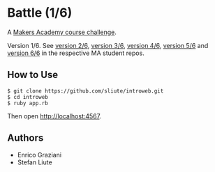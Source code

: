 # Battle (1/6)

A [Makers Academy course challenge](https://github.com/makersacademy).

Version 1/6. See [version 2/6](https://github.com/sliute/battle), [version 3/6](https://github.com/edytawrobel/Battle), [version 4/6](https://github.com/mbgimot/Battle), [version 5/6](https://github.com/KatHicks/battle) and [version 6/6](https://github.com/sliute/Battle_final) in the respective MA student repos.

## How to Use
```
$ git clone https://github.com/sliute/introweb.git
$ cd introweb
$ ruby app.rb
```
Then open [http://localhost:4567](http://localhost:4567).

## Authors

* Enrico Graziani
* Stefan Liute
